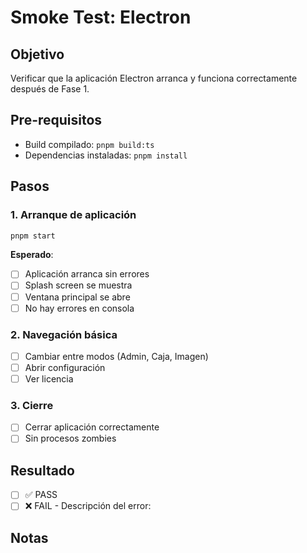# Smoke Test: Electron

## Objetivo
Verificar que la aplicación Electron arranca y funciona correctamente después de Fase 1.

## Pre-requisitos
- Build compilado: `pnpm build:ts`
- Dependencias instaladas: `pnpm install`

## Pasos

### 1. Arranque de aplicación
```bash
pnpm start
```

**Esperado**: 
- [ ] Aplicación arranca sin errores
- [ ] Splash screen se muestra
- [ ] Ventana principal se abre
- [ ] No hay errores en consola

### 2. Navegación básica
- [ ] Cambiar entre modos (Admin, Caja, Imagen)
- [ ] Abrir configuración
- [ ] Ver licencia

### 3. Cierre
- [ ] Cerrar aplicación correctamente
- [ ] Sin procesos zombies

## Resultado
- [ ] ✅ PASS
- [ ] ❌ FAIL - Descripción del error:

## Notas

